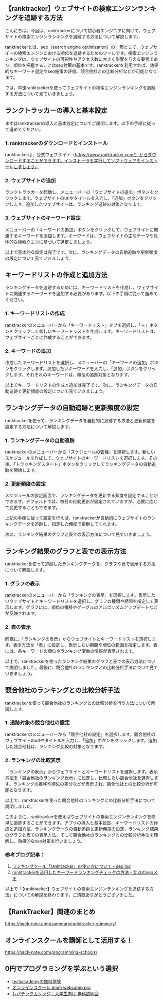 <!--
title:   【ranktracker】ウェブサイトの検索エンジンランキングを追跡する方法
tags:    SEO,ranktracker
id:      24466d7a5f6d41e10371
private: false
-->


## 【ranktracker】ウェブサイトの検索エンジンランキングを追跡する方法

こんにちは。今回は、ranktrackerについて初心者エンジニアに向けて、ウェブサイトの検索エンジンランキングを追跡する方法について解説します。

ranktrackerとは、seo（search engine optimization）の一環として、ウェブサイトの検索エンジンにおける順位を追跡するためのツールです。検索エンジンランキングは、ウェブサイトの可視性やアクセス数に大きく影響を与える要素であり、順位を把握することはseo対策の基本です。ranktrackerを利用すれば、効果的なキーワード選定やseo施策の評価、競合他社との比較分析などが可能となります。

では、早速ranktrackerを使ってウェブサイトの検索エンジンランキングを追跡する方法について見ていきましょう。

## ランクトラッカーの導入と基本設定

まずはranktrackerの導入と基本設定についてご説明します。以下の手順に従って進めてください。

### 1. ranktrackerのダウンロードとインストール

ranktrackerは、公式ウェブサイト（https://www.ranktracker.com/）からダウンロードすることができます。インストーラを実行してソフトウェアをインストールしましょう。

### 2. ウェブサイトの追加

ランクトラッカーを起動し、メニューバーの「ウェブサイトの追加」ボタンをクリックします。ウェブサイトのurlやタイトルを入力し、「追加」ボタンをクリックします。追加したウェブサイトは、ランキング追跡の対象となります。

### 3. ウェブサイトのキーワード設定

メニューバーの「キーワードの追加」ボタンをクリックして、ウェブサイトに関連するキーワードを追加します。キーワードは、ウェブサイトの主なテーマや具体的な検索クエリに基づいて選定しましょう。

以上で基本的な設定は完了です。次に、ランキングデータの自動追跡や更新頻度の設定について見ていきましょう。

## キーワードリストの作成と追加方法

ランキングデータを追跡するためには、キーワードリストを作成し、ウェブサイトに関連するキーワードを追加する必要があります。以下の手順に従って進めてください。

### 1. キーワードリストの作成

ranktrackerのメニューバーから「キーワードリスト」タブを選択し、「＋」ボタンをクリックして新しいキーワードリストを作成します。キーワードリストは、ウェブサイトごとに作成することができます。

### 2. キーワードの追加

作成したキーワードリストを選択し、メニューバーの「キーワードの追加」ボタンをクリックします。追加したいキーワードを入力し、「追加」ボタンをクリックします。それぞれのキーワードは、順位の追跡対象となります。

以上でキーワードリストの作成と追加は完了です。次に、ランキングデータの自動追跡と更新頻度の設定について見ていきましょう。

## ランキングデータの自動追跡と更新頻度の設定

ranktrackerを使って、ランキングデータを自動的に追跡する方法と更新頻度を設定する方法について解説します。

### 1. ランキングデータの自動追跡

ranktrackerのメニューバーから「スケジュールの管理」を選択します。新しいスケジュールを作成して、ウェブサイトのキーワードリストを選択します。その後、「トラッキングスタート」ボタンをクリックしてランキングデータの自動追跡を開始します。

### 2. 更新頻度の設定

スケジュールの設定画面で、ランキングデータを更新する頻度を設定することができます。デフォルトでは、毎日の自動更新が設定されていますが、必要に応じて変更することもできます。

上記の手順に従って設定を行えば、ranktrackerが自動的にウェブサイトのランキングデータを追跡し、指定した頻度で更新してくれます。

次に、ランキング結果のグラフと表での表示方法について見ていきましょう。

## ランキング結果のグラフと表での表示方法

ranktrackerを使って追跡したランキングデータを、グラフや表で表示する方法について解説します。

### 1. グラフの表示

ranktrackerのメニューバーから「ランキングの表示」を選択します。表示したいウェブサイトとキーワードリストを選択し、グラフの種類や期間を指定して表示します。グラフには、順位の推移やグーグルのアルゴリズムアップデートなどが反映されます。

### 2. 表の表示

同様に、「ランキングの表示」からウェブサイトとキーワードリストを選択します。表示方法を「表」に設定し、表示したい期間や順位の範囲を指定します。表には、各キーワードの順位やランキング変動の情報が表示されます。

以上で、ranktrackerを使ったランキング結果のグラフと表での表示方法について説明しました。最後に、競合他社のランキングとの比較分析手法について見ていきましょう。

## 競合他社のランキングとの比較分析手法

ranktrackerを使って競合他社のランキングとの比較分析を行う方法について解説します。

### 1. 追跡対象の競合他社の設定

ranktrackerのメニューバーから「競合他社の設定」を選択します。競合他社のウェブサイトのurlやタイトルを入力し、「追加」ボタンをクリックします。追加した競合他社は、ランキング比較の対象となります。

### 2. ランキングの比較表示

「ランキングの表示」からウェブサイトとキーワードリストを選択します。表示方法を「競合他社のランキング表示」に設定し、比較したい競合他社を選択します。ランキングの推移や順位の差分などが表示され、競合他社との比較分析が可能となります。

以上で、ranktrackerを使った競合他社のランキングとの比較分析手法について説明しました。

このように、ranktrackerを使えばウェブサイトの検索エンジンランキングを簡単に追跡することができます。アプリの導入と基本設定、キーワードリストの作成と追加方法、ランキングデータの自動追跡と更新頻度の設定、ランキング結果のグラフと表での表示方法、そして競合他社のランキングとの比較分析手法を理解し、効果的なseo対策を行いましょう。

### 参考ブログ記事：
1. [ランキングツール「ranktracker」の使い方について - seo log](https://www.seolog.jp/ranktracker/)
2. [ranktrackerを活用したキーワードランキングチェックの方法 - 北斗のseoメモ](https://hokuto-seomemo.com/archives/2202)

以上で「【ranktracker】ウェブサイトの検索エンジンランキングを追跡する方法」についての解説を終わります。ご清聴ありがとうございました。



## 【RankTracker】関連のまとめ
https://hack-note.com/summary/ranktracker-summary/



## オンラインスクールを講師として活用する！
https://hack-note.com/programming-schools/



## 0円でプログラミングを学ぶという選択
- [techacademyの無料体験](//af.moshimo.com/af/c/click?a_id=2612475&amp;p_id=1555&amp;pc_id=2816&amp;pl_id=22706&amp;url=https%3a%2f%2ftechacademy.jp%2fhtmlcss-trial%3futm_source%3dmoshimo%26utm_medium%3daffiliate%26utm_campaign%3dtextad)
- [オンラインスクール dmm webcamp pro](//af.moshimo.com/af/c/click?a_id=2612482&amp;p_id=1363&amp;pc_id=2297&amp;pl_id=39999&amp;guid=on)
- [レバテックカレッジ｜大学生向け 無料説明会](//af.moshimo.com/af/c/click?a_id=4071793&p_id=3198&pc_id=7488&pl_id=41848)
